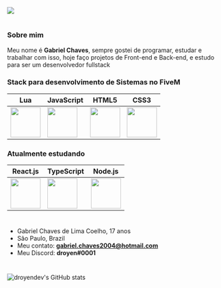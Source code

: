 <img src="https://cdn.discordapp.com/attachments/890289168700297271/890701282417979482/banner_github.png">

# 

<h3>Sobre mim</h3>

Meu nome é <b>Gabriel Chaves</b>, sempre gostei de programar, estudar e trabalhar com isso, hoje faço projetos de Front-end e Back-end, e estudo para ser um desenvolvedor fullstack

<h3>Stack para desenvolvimento de Sistemas no FiveM</h3>

 Lua | JavaScript | HTML5 | CSS3 |
| --------- | --------- | --------- | --------- |
<img src="https://upload.wikimedia.org/wikipedia/commons/thumb/c/cf/Lua-Logo.svg/1200px-Lua-Logo.svg.png" width="70vw" height="70vh"> | <img src="https://upload.wikimedia.org/wikipedia/commons/thumb/9/99/Unofficial_JavaScript_logo_2.svg/480px-Unofficial_JavaScript_logo_2.svg.png" width="70vw" height="70vh"> | <img src="https://logodownload.org/wp-content/uploads/2016/10/html5-logo-10.png" width="70vw" height="70vh"> | <img src="https://cdn.345tool.com/public/logos/css-formatter-logo.png" width="70vw" height="70vh"> |

<h3>Atualmente estudando</h3>

React.js | TypeScript | Node.js |
--------- | --------- | --------- |
<img src="https://cdn.discordapp.com/attachments/770846775287742468/854777962339237928/2507930-middle.png" width="70vw" height="70vh"> | <img src="https://appmasters.io/static/typescript-logo-26cc95f255ccb936d154b43614f61602.png" width="70vw" height="70vh"> | <img src="https://cdn.freebiesupply.com/logos/large/2x/nodejs-icon-logo-png-transparent.png" width="70vw" height="70vh"> |

#

- Gabriel Chaves de Lima Coelho, 17 anos
- São Paulo, Brazil
- Meu contato: <b>gabriel.chaves2004@hotmail.com</b>
- Meu Discord: <b>droyen#0001</b>
#

![droyendev's GitHub stats](https://github-readme-stats.vercel.app/api?username=anuraghazra&show_icons=true)

